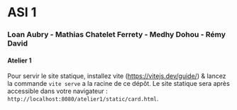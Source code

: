 # ASI 1
### Loan Aubry - Mathias Chatelet Ferrety - Medhy Dohou - Rémy David

#### Atelier 1

Pour servir le site statique, installez vite (https://vitejs.dev/guide/) & lancez la commande `vite serve` a la racine de ce dépôt.
Le site statique sera après accessible dans votre navigateur : `http://localhost:8080/atelier1/static/card.html`.